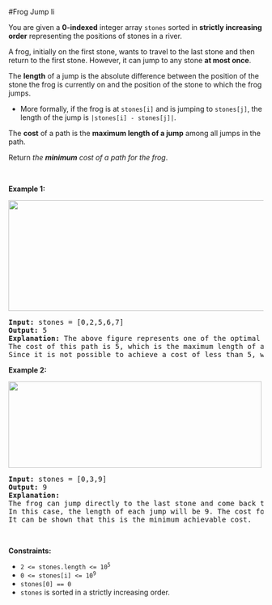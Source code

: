 #Frog Jump Ii
<p>You are given a <strong>0-indexed</strong> integer array <code>stones</code> sorted in <strong>strictly increasing order</strong> representing the positions of stones in a river.</p>
<p>A frog, initially on the first stone, wants to travel to the last stone and then return to the first stone. However, it can jump to any stone <strong>at most once</strong>.</p>
<p>The <strong>length</strong> of a jump is the absolute difference between the position of the stone the frog is currently on and the position of the stone to which the frog jumps.</p>
<ul>
<li>More formally, if the frog is at <code>stones[i]</code> and is jumping to <code>stones[j]</code>, the length of the jump is <code>|stones[i] - stones[j]|</code>.</li>
</ul>
<p>The <strong>cost</strong> of a path is the <strong>maximum length of a jump</strong> among all jumps in the path.</p>
<p>Return <em>the <strong>minimum</strong> cost of a path for the frog</em>.</p>
<p> </p>
<p><strong class="example">Example 1:</strong></p>
<img alt="" src="https://assets.leetcode.com/uploads/2022/11/14/example-1.png" style="width:600px;height:219px"/>
<pre><strong>Input:</strong> stones = [0,2,5,6,7]
<strong>Output:</strong> 5
<strong>Explanation:</strong> The above figure represents one of the optimal paths the frog can take.
The cost of this path is 5, which is the maximum length of a jump.
Since it is not possible to achieve a cost of less than 5, we return it.
</pre>
<p><strong class="example">Example 2:</strong></p>
<img alt="" src="https://assets.leetcode.com/uploads/2022/11/14/example-2.png" style="width:500px;height:171px"/>
<pre><strong>Input:</strong> stones = [0,3,9]
<strong>Output:</strong> 9
<strong>Explanation:</strong> 
The frog can jump directly to the last stone and come back to the first stone. 
In this case, the length of each jump will be 9. The cost for the path will be max(9, 9) = 9.
It can be shown that this is the minimum achievable cost.
</pre>
<p> </p>
<p><strong>Constraints:</strong></p>
<ul>
<li><code>2 &lt;= stones.length &lt;= 10<sup>5</sup></code></li>
<li><code>0 &lt;= stones[i] &lt;= 10<sup>9</sup></code></li>
<li><code>stones[0] == 0</code></li>
<li><code>stones</code> is sorted in a strictly increasing order.</li>
</ul>

